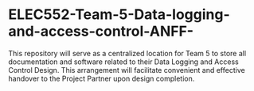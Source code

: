 # ELEC552-Team-5-Data-logging-and-access-control-ANFF-

This repository will serve as a centralized location for Team 5 to store all documentation and software related to their Data Logging and Access Control Design. This arrangement will facilitate convenient and effective handover to the Project Partner upon design completion.
